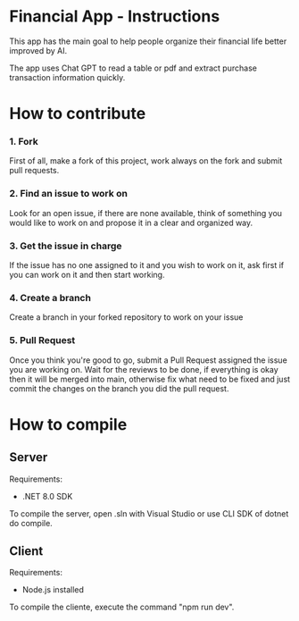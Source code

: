 # Financial App - Instructions

This app has the main goal to help people organize their financial life better improved by AI.

The app uses Chat GPT to read a table or pdf and extract purchase transaction information quickly.

# How to contribute

### 1. Fork

First of all, make a fork of this project, work always on the fork and submit pull requests.

### 2. Find an issue to work on

Look for an open issue, if there are none available, think of something you would like to work on and propose it in a clear and organized way.

### 3. Get the issue in charge

If the issue has no one assigned to it and you wish to work on it, ask first if you can work on it and then start working.

### 4. Create a branch

Create a branch in your forked repository to work on your issue

### 5. Pull Request

Once you think you're good to go, submit a Pull Request assigned the issue you are working on. Wait for the reviews to be done, if everything is okay then it will be merged into main, otherwise fix what need to be fixed and just commit the changes on the branch you did the pull request.

# How to compile

## Server

Requirements:
- .NET 8.0 SDK

To compile the server, open .sln with Visual Studio or use CLI SDK of dotnet do compile.

## Client

Requirements:
- Node.js installed

To compile the cliente, execute the command "npm run dev".

